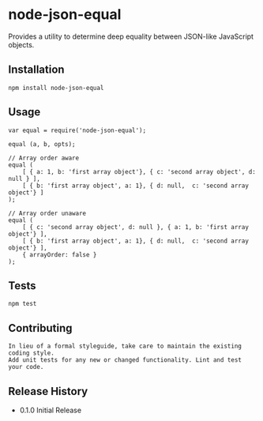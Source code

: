 node-json-equal
===============

Provides a utility to determine deep equality between JSON-like JavaScript objects.

## Installation

    npm install node-json-equal

## Usage

    var equal = require('node-json-equal');

    equal (a, b, opts);

    // Array order aware
    equal (
        [ { a: 1, b: 'first array object'}, { c: 'second array object', d: null } ],
        [ { b: 'first array object', a: 1}, { d: null,  c: 'second array object'} ]
    );
   
    // Array order unaware
    equal (
        [ { c: 'second array object', d: null }, { a: 1, b: 'first array object'} ],
        [ { b: 'first array object', a: 1}, { d: null,  c: 'second array object'} ],
        { arrayOrder: false }
    );
 
## Tests

    npm test

## Contributing

    In lieu of a formal styleguide, take care to maintain the existing coding style.
    Add unit tests for any new or changed functionality. Lint and test your code.

## Release History

* 0.1.0 Initial Release

